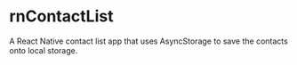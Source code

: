 # rnContactList
A React Native contact list app that uses AsyncStorage to save the contacts onto local storage.
